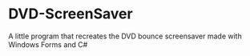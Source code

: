 # DVD-ScreenSaver

A little program that recreates the DVD bounce screensaver made with Windows Forms and C#
